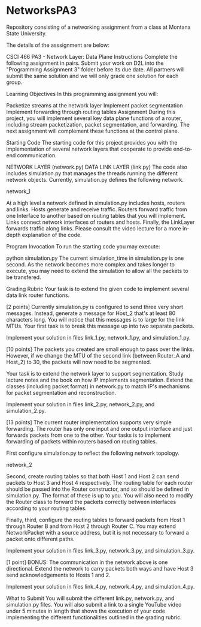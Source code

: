 # NetworksPA3
Repository consisting of a networking assignment from a class at Montana State University.


The details of the asssignment are below: 

CSCI 466 PA3 - Network Layer: Data Plane
Instructions
Complete the following assignment in pairs. Submit your work on D2L into the "Programming Assignment 3" folder before its due date. All partners will submit the same solution and we will only grade one solution for each group.

Learning Objectives
In this programming assignment you will:

Packetize streams at the network layer
Implement packet segmentation
Implement forwarding through routing tables
Assignment
During this project, you will implement several key data plane functions of a router, including stream packetization, packet segmentation, and forwarding. The next assignment will complement these functions at the control plane.

Starting Code
The starting code for this project provides you with the implementation of several network layers that cooperate to provide end-to-end communication.

NETWORK LAYER (network.py)
DATA LINK LAYER (link.py)
The code also includes simulation.py that manages the threads running the different network objects. Currently, simulation.py defines the following network.

network_1

At a high level a network defined in simulation.py includes hosts, routers and links. Hosts generate and receive traffic. Routers forward traffic from one Interface to another based on routing tables that you will implement. Links connect network interfaces of routers and hosts. Finally, the LinkLayer forwards traffic along links. Please consult the video lecture for a more in-depth explanation of the code.

Program Invocation
To run the starting code you may execute:

python simulation.py
The current simulation_time in simulation.py is one second. As the network becomes more complex and takes longer to execute, you may need to extend the simulation to allow all the packets to be transfered.

Grading Rubric
Your task is to extend the given code to implement several data link router functions.

[2 points] Currently simulation.py is configured to send three very short messages. Instead, generate a message for Host_2 that's at least 80 characters long. You will notice that this messages is to large for the link MTUs. Your first task is to break this message up into two separate packets.

Implement your solution in files link_1.py, network_1.py, and simulation_1.py.

[10 points] The packets you created are small enough to pass over the links. However, if we change the MTU of the second link (between Router_A and Host_2) to 30, the packets will now need to be segmented.

Your task is to extend the network layer to support segmentation. Study lecture notes and the book on how IP implements segmentation. Extend the classes (including packet format) in network.py to match IP's mechanisms for packet segmentation and reconstruction.

Implement your solution in files link_2.py, network_2.py, and simulation_2.py.

[13 points] The current router implementation supports very simple forwarding. The router has only one input and one output interface and just forwards packets from one to the other. Your tasks is to implement forwarding of packets within routers based on routing tables.

First configure simulation.py to reflect the following network topology.

network_2

Second, create routing tables so that both Host 1 and Host 2 can send packets to Host 3 and Host 4 respectively. The routing table for each router should be passed into the Router constructor, and so should be defined in simulation.py. The format of these is up to you. You will also need to modify the Router class to forward the packets correctly between interfaces according to your routing tables.

Finally, third, configure the routing tables to forward packets from Host 1 through Router B and from Host 2 through Router C. You may extend NetworkPacket with a source address, but it is not necessary to forward a packet onto different paths.

Implement your solution in files link_3.py, network_3.py, and simulation_3.py.

[1 point] BONUS: The communication in the network above is one directional. Extend the network to carry packets both ways and have Host 3 send acknowledgements to Hosts 1 and 2.

Implement your solution in files link_4.py, network_4.py, and simulation_4.py.

What to Submit
You will submit the different link.py, network.py, and simulation.py files. You will also submit a link to a single YouTube video under 5 minutes in length that shows the execution of your code implementing the different functionalities outlined in the grading rubric.
